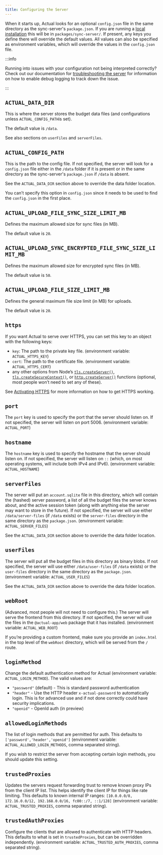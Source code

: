 ```yaml
---
title: Configuring the Server
---
```


When it starts up, Actual looks for an optional `config.json` file in the same directory as the sync-server's `package.json`. If you are running a [local installation](https://actualbudget.com/docs/install/local) this will be in ```packages/sync-server/```. If present, any keys you define there will override the default values. All values can also be specified as environment variables, which will override the values in the `config.json` file.

:::info

Running into issues with your configuration not being interpreted correctly? Check out our documentation for [troubleshooting the server](../troubleshooting/server.md) for information on how to enable debug logging to track down the issue.

:::

## `ACTUAL_DATA_DIR`

This is where the server stores the budget data files (and configurations unless `ACTUAL_CONFIG_PATH`is set).

The default value is `/data`.

See also sections on `userFiles` and `serverFiles`.


## `ACTUAL_CONFIG_PATH`

This is the path to the config file. If not specified, the server will look for a `config.json` file either in the
`/data` folder if it is present or in the same directory as the sync-server's `package.json` if `/data` is absent.

See the `ACTUAL_DATA_DIR` section above to override the data folder location.

You can’t specify this option in `config.json` since it needs to be used to find the `config.json` in the first place.

## `ACTUAL_UPLOAD_FILE_SYNC_SIZE_LIMIT_MB`

Defines the maximum allowed size for sync files (in MB).  

The default value is `20`.  

## `ACTUAL_UPLOAD_SYNC_ENCRYPTED_FILE_SYNC_SIZE_LIMIT_MB`

Defines the maximum allowed size for encrypted sync files (in MB).  

The default value is `50`.  

## `ACTUAL_UPLOAD_FILE_SIZE_LIMIT_MB`

Defines the general maximum file size limit (in MB) for uploads.  

The default value is `20`.  

## `https`

If you want Actual to serve over HTTPS, you can set this key to an object with the following keys:

- `key`: The path to the private key file. (environment variable: `ACTUAL_HTTPS_KEY`)
- `cert`: The path to the certificate file. (environment variable: `ACTUAL_HTTPS_CERT`)
- any other options from Node’s [`tls.createServer()`](https://nodejs.org/docs/latest-v16.x/api/tls.html#tlscreateserveroptions-secureconnectionlistener), [`tls.createSecureContext()`](https://nodejs.org/docs/latest-v16.x/api/tls.html#tlscreatesecurecontextoptions), or [`http.createServer()`](https://nodejs.org/docs/latest-v16.x/api/http.html#httpcreateserveroptions-requestlistener) functions (optional, most people won’t need to set any of these).

See [Activating HTTPS](/config/https.md) for more information on how to get HTTPS working.

<!-- ## `mode`

The `mode` key is not currently used by anything, as far as I can tell. It’s exposed on the `/mode` route, but that route does not appear to be called by the frontend. -->

## `port`

The `port` key is used to specify the port that the server should listen on. If not specified, the server will listen on port 5006. (environment variable: `ACTUAL_PORT`)

## `hostname`

The `hostname` key is used to specify the hostname that the server should listen on. If not specified, the server will listen on `::` (which, on most operating systems, will include both IPv4 and IPv6). (environment variable: `ACTUAL_HOSTNAME`)

## `serverFiles`

The server will put an `account.sqlite` file in this directory, which will contain the (hashed) server password, a list of all the budget files the server knows about, and the active session token (along with anything else the server may want to store in the future). If not specified, the server will use either `/data/server-files` (if `/data` exists) or the `server-files` directory in the same directory as the `package.json`. (environment variable: `ACTUAL_SERVER_FILES`)

See the `ACTUAL_DATA_DIR` section above to override the data folder location.


## `userFiles`

The server will put all the budget files in this directory as binary blobs. If not specified, the server will use either `/data/user-files` (if `/data` exists) or the `user-files` directory in the same directory as the `package.json`. (environment variable: `ACTUAL_USER_FILES`)

See the `ACTUAL_DATA_DIR` section above to override the data folder location.

## `webRoot`

(Advanced, most people will not need to configure this.) The server will serve the frontend from this directory. If not specified, the server will use the files in the `@actual-app/web` package that it has installed. (environment variable: `ACTUAL_WEB_ROOT`)

If you’re providing a custom frontend, make sure you provide an `index.html` in the top level of the `webRoot` directory, which will be served from the `/` route.

## `loginMethod`

Change the default authentication method for Actual  (environment variable: `ACTUAL_LOGIN_METHOD`). The valid values are:
* `"password"` (default) - This is standard password authentication
* `"header"` - Use the HTTP header `x-actual-password` to automatically login. This is for advanced use and if not done correctly could have security implications.
* `"openid"` - OpenId auth (in preview)

## `allowedLoginMethods`

The list of login methods that are permitted for auth. This defaults to `['password','header','openid']` (environment variable: `ACTUAL_ALLOWED_LOGIN_METHODS`, comma separated string).

If you wish to restrict the server from accepting certain login methods, you should update this setting.

## `trustedProxies`

Updates the servers request forwarding trust to remove known proxy IPs from the client IP list. This helps identify the client IP for things like rate limiting. This defaults to known internal IP ranges: `[10.0.0.0/8, 172.16.0.0/12, 192.168.0.0/16, fc00::/7, ::1/128]`  (environment variable: `ACTUAL_TRUSTED_PROXIES`, comma separated string).

## `trustedAuthProxies`

Configure the clients that are allowed to authenticate with HTTP headers. This defaults to what is set in `trustedProxies`, but can be overridden independently. (environment variable: `ACTUAL_TRUSTED_AUTH_PROXIES`, comma separated string).
